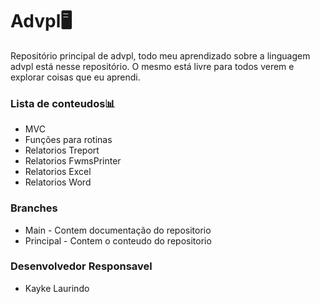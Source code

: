 # Advpl🖥️
Repositório principal de advpl, todo meu aprendizado sobre a linguagem advpl está nesse repositório. O mesmo está livre para todos verem e explorar coisas que eu aprendi.

### Lista de conteudos📊
* MVC
* Funções para rotinas
* Relatorios Treport
* Relatorios FwmsPrinter
* Relatorios Excel
* Relatorios Word
### Branches
* Main - Contem documentação do repositorio
* Principal - Contem o conteudo do repositorio

### Desenvolvedor Responsavel
* Kayke Laurindo
